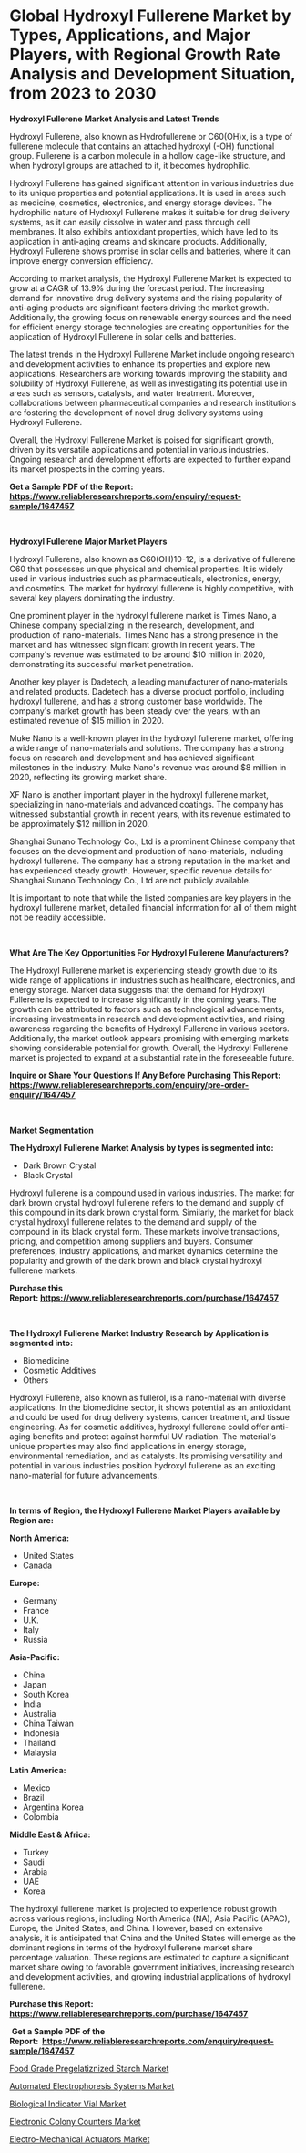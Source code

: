 <p><h1>Global Hydroxyl Fullerene Market by Types, Applications, and Major Players, with Regional Growth Rate Analysis and Development Situation, from 2023 to 2030</h1></p><p><strong>Hydroxyl Fullerene Market Analysis and Latest Trends</strong></p>
<p><p>Hydroxyl Fullerene, also known as Hydrofullerene or C60(OH)x, is a type of fullerene molecule that contains an attached hydroxyl (-OH) functional group. Fullerene is a carbon molecule in a hollow cage-like structure, and when hydroxyl groups are attached to it, it becomes hydrophilic.</p><p>Hydroxyl Fullerene has gained significant attention in various industries due to its unique properties and potential applications. It is used in areas such as medicine, cosmetics, electronics, and energy storage devices. The hydrophilic nature of Hydroxyl Fullerene makes it suitable for drug delivery systems, as it can easily dissolve in water and pass through cell membranes. It also exhibits antioxidant properties, which have led to its application in anti-aging creams and skincare products. Additionally, Hydroxyl Fullerene shows promise in solar cells and batteries, where it can improve energy conversion efficiency.</p><p>According to market analysis, the Hydroxyl Fullerene Market is expected to grow at a CAGR of 13.9% during the forecast period. The increasing demand for innovative drug delivery systems and the rising popularity of anti-aging products are significant factors driving the market growth. Additionally, the growing focus on renewable energy sources and the need for efficient energy storage technologies are creating opportunities for the application of Hydroxyl Fullerene in solar cells and batteries.</p><p>The latest trends in the Hydroxyl Fullerene Market include ongoing research and development activities to enhance its properties and explore new applications. Researchers are working towards improving the stability and solubility of Hydroxyl Fullerene, as well as investigating its potential use in areas such as sensors, catalysts, and water treatment. Moreover, collaborations between pharmaceutical companies and research institutions are fostering the development of novel drug delivery systems using Hydroxyl Fullerene.</p><p>Overall, the Hydroxyl Fullerene Market is poised for significant growth, driven by its versatile applications and potential in various industries. Ongoing research and development efforts are expected to further expand its market prospects in the coming years.</p></p>
<p><strong>Get a Sample PDF of the Report:&nbsp; <a href="https://www.reliableresearchreports.com/enquiry/request-sample/1647457">https://www.reliableresearchreports.com/enquiry/request-sample/1647457</a></strong></p>
<p>&nbsp;</p>
<p><strong>Hydroxyl Fullerene Major Market Players</strong></p>
<p><p>Hydroxyl Fullerene, also known as C60(OH)10-12, is a derivative of fullerene C60 that possesses unique physical and chemical properties. It is widely used in various industries such as pharmaceuticals, electronics, energy, and cosmetics. The market for hydroxyl fullerene is highly competitive, with several key players dominating the industry.</p><p>One prominent player in the hydroxyl fullerene market is Times Nano, a Chinese company specializing in the research, development, and production of nano-materials. Times Nano has a strong presence in the market and has witnessed significant growth in recent years. The company's revenue was estimated to be around $10 million in 2020, demonstrating its successful market penetration.</p><p>Another key player is Dadetech, a leading manufacturer of nano-materials and related products. Dadetech has a diverse product portfolio, including hydroxyl fullerene, and has a strong customer base worldwide. The company's market growth has been steady over the years, with an estimated revenue of $15 million in 2020.</p><p>Muke Nano is a well-known player in the hydroxyl fullerene market, offering a wide range of nano-materials and solutions. The company has a strong focus on research and development and has achieved significant milestones in the industry. Muke Nano's revenue was around $8 million in 2020, reflecting its growing market share.</p><p>XF Nano is another important player in the hydroxyl fullerene market, specializing in nano-materials and advanced coatings. The company has witnessed substantial growth in recent years, with its revenue estimated to be approximately $12 million in 2020.</p><p>Shanghai Sunano Technology Co., Ltd is a prominent Chinese company that focuses on the development and production of nano-materials, including hydroxyl fullerene. The company has a strong reputation in the market and has experienced steady growth. However, specific revenue details for Shanghai Sunano Technology Co., Ltd are not publicly available.</p><p>It is important to note that while the listed companies are key players in the hydroxyl fullerene market, detailed financial information for all of them might not be readily accessible.</p></p>
<p>&nbsp;</p>
<p><strong>What Are The Key Opportunities For Hydroxyl Fullerene Manufacturers?</strong></p>
<p><p>The Hydroxyl Fullerene market is experiencing steady growth due to its wide range of applications in industries such as healthcare, electronics, and energy storage. Market data suggests that the demand for Hydroxyl Fullerene is expected to increase significantly in the coming years. The growth can be attributed to factors such as technological advancements, increasing investments in research and development activities, and rising awareness regarding the benefits of Hydroxyl Fullerene in various sectors. Additionally, the market outlook appears promising with emerging markets showing considerable potential for growth. Overall, the Hydroxyl Fullerene market is projected to expand at a substantial rate in the foreseeable future.</p></p>
<p><strong>Inquire or Share Your Questions If Any Before Purchasing This Report: <a href="https://www.reliableresearchreports.com/enquiry/pre-order-enquiry/1647457">https://www.reliableresearchreports.com/enquiry/pre-order-enquiry/1647457</a></strong></p>
<p>&nbsp;</p>
<p><strong>Market Segmentation</strong></p>
<p><strong>The Hydroxyl Fullerene Market Analysis by types is segmented into:</strong></p>
<p><ul><li>Dark Brown Crystal</li><li>Black Crystal</li></ul></p>
<p><p>Hydroxyl fullerene is a compound used in various industries. The market for dark brown crystal hydroxyl fullerene refers to the demand and supply of this compound in its dark brown crystal form. Similarly, the market for black crystal hydroxyl fullerene relates to the demand and supply of the compound in its black crystal form. These markets involve transactions, pricing, and competition among suppliers and buyers. Consumer preferences, industry applications, and market dynamics determine the popularity and growth of the dark brown and black crystal hydroxyl fullerene markets.</p></p>
<p><strong>Purchase this Report:&nbsp;<a href="https://www.reliableresearchreports.com/purchase/1647457">https://www.reliableresearchreports.com/purchase/1647457</a></strong></p>
<p>&nbsp;</p>
<p><strong>The Hydroxyl Fullerene Market Industry Research by Application is segmented into:</strong></p>
<p><ul><li>Biomedicine</li><li>Cosmetic Additives</li><li>Others</li></ul></p>
<p><p>Hydroxyl Fullerene, also known as fullerol, is a nano-material with diverse applications. In the biomedicine sector, it shows potential as an antioxidant and could be used for drug delivery systems, cancer treatment, and tissue engineering. As for cosmetic additives, hydroxyl fullerene could offer anti-aging benefits and protect against harmful UV radiation. The material's unique properties may also find applications in energy storage, environmental remediation, and as catalysts. Its promising versatility and potential in various industries position hydroxyl fullerene as an exciting nano-material for future advancements.</p></p>
<p>&nbsp;</p>
<p><strong>In terms of Region, the Hydroxyl Fullerene Market Players available by Region are:</strong></p>
<p>
    <p> <strong> North America: </strong>
        <ul>
            <li>United States</li>
            <li>Canada</li>
        </ul>
        </p> 
    <p> <strong> Europe: </strong>
        <ul>
            <li>Germany</li>
            <li>France</li>
            <li>U.K.</li>
            <li>Italy</li>
            <li>Russia</li>
        </ul>
        </p> 
    <p> <strong> Asia-Pacific: </strong>
        <ul>
            <li>China</li>
            <li>Japan</li>
            <li>South Korea</li>
            <li>India</li>
            <li>Australia</li>
            <li>China Taiwan</li>
            <li>Indonesia</li>
            <li>Thailand</li>
            <li>Malaysia</li>
        </ul>
        </p> 
    <p> <strong> Latin America: </strong>
        <ul>
            <li>Mexico</li>
            <li>Brazil</li>
            <li>Argentina Korea</li>
            <li>Colombia</li>
        </ul>
        </p> 
    <p> <strong> Middle East & Africa: </strong>
        <ul>
            <li>Turkey</li>
            <li>Saudi</li>
            <li>Arabia</li>
            <li>UAE</li>
            <li>Korea</li>
        </ul>
    </p>
    </p>
<p><p>The hydroxyl fullerene market is projected to experience robust growth across various regions, including North America (NA), Asia Pacific (APAC), Europe, the United States, and China. However, based on extensive analysis, it is anticipated that China and the United States will emerge as the dominant regions in terms of the hydroxyl fullerene market share percentage valuation. These regions are estimated to capture a significant market share owing to favorable government initiatives, increasing research and development activities, and growing industrial applications of hydroxyl fullerene.</p></p>
<p><strong>Purchase this Report: <a href="https://www.reliableresearchreports.com/purchase/1647457">https://www.reliableresearchreports.com/purchase/1647457</a></strong></p>
<p>&nbsp;<strong>Get a Sample PDF of the Report:&nbsp;&nbsp;<a href="https://www.reliableresearchreports.com/enquiry/request-sample/1647457">https://www.reliableresearchreports.com/enquiry/request-sample/1647457</a></strong></p>
<p><strong></strong></p>
<p><p><a href="https://medium.com/@bethelokon998/food-grade-pregelatiznized-starch-market-size-market-outlook-and-market-forecast-2023-to-2030-a3d2e7d9d05d">Food Grade Pregelatiznized Starch Market</a></p><p><a href="https://medium.com/@marcoshoppe2023/automated-electrophoresis-systems-market-furnishes-information-on-market-share-market-trends-and-773c2e8e7459">Automated Electrophoresis Systems Market</a></p><p><a href="https://medium.com/@tatemonahan564856/biological-indicator-vial-market-research-report-its-history-and-forecast-2023-to-2030-536eddad995a">Biological Indicator Vial Market</a></p><p><a href="https://medium.com/@karleeprice2004/electronic-colony-counters-market-size-reveals-the-best-marketing-channels-in-global-industry-c6128e50850d">Electronic Colony Counters Market</a></p><p><a href="https://github.com/RichRobinson5/Market-Research-Report-List-2/blob/main/electro-mechanical-actuators-market.md">Electro-Mechanical Actuators Market</a></p></p>